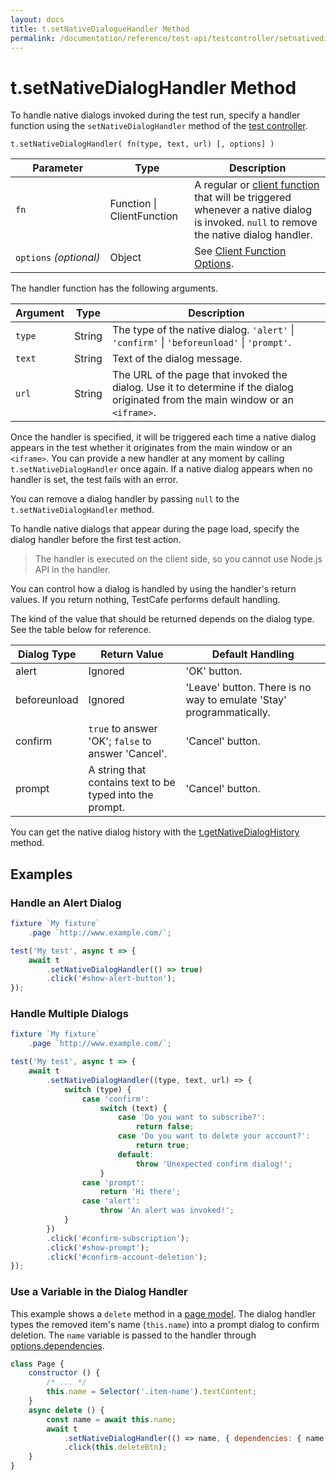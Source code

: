 ```yaml
---
layout: docs
title: t.setNativeDialogueHandler Method
permalink: /documentation/reference/test-api/testcontroller/setnativedialoghandler.html
---
```

# t.setNativeDialogHandler Method

To handle native dialogs invoked during the test run, specify a handler function
using the `setNativeDialogHandler` method of the
[test controller](README.md).

```text
t.setNativeDialogHandler( fn(type, text, url) [, options] )
```

Parameter  | Type                           | Description
---------- | ------------------------------ | -------------
`fn`       | Function &#124; ClientFunction | A regular or [client function](../../../guides/basic-guides/obtain-client-side-info.md) that will be triggered whenever a native dialog is invoked. `null` to remove the native dialog handler.
`options`&#160;*(optional)*  | Object                         | See [Client Function Options](../clientfunction/constructor.md#options).

The handler function has the following arguments.

Argument | Type   | Description
-------- | ------ | -------------
`type`   | String | The type of the native dialog. `'alert'` &#124; `'confirm'` &#124; `'beforeunload'` &#124; `'prompt'`.
`text`   | String | Text of the dialog message.
`url`    | String | The URL of the page that invoked the dialog. Use it to determine if the dialog originated from the main window or an `<iframe>`.

Once the handler is specified, it will be triggered each time a native dialog appears in the test whether it originates from the main window or an `<iframe>`.
You can provide a new handler at any moment by calling `t.setNativeDialogHandler` once again.
If a native dialog appears when no handler is set, the test fails with an error.

You can remove a dialog handler by passing `null` to the `t.setNativeDialogHandler` method.

To handle native dialogs that appear during the page load, specify the dialog handler
before the first test action.

> The handler is executed on the client side, so you cannot use Node.js API in the handler.

You can control how a dialog is handled by using the handler's return values.
If you return nothing, TestCafe performs default handling.

The kind of the value that should be returned depends on the dialog type. See the table below for reference.

Dialog Type  | Return Value                                             | Default Handling
------------ | -------------------------------------------------------- | --------------
alert        | Ignored                                                  | 'OK' button.
beforeunload | Ignored                                                  | 'Leave' button. There is no way to emulate 'Stay' programmatically.
confirm      | `true` to answer 'OK'; `false` to answer 'Cancel'.       | 'Cancel' button.
prompt       | A string that contains text to be typed into the prompt. | 'Cancel' button.

You can get the native dialog history with the [t.getNativeDialogHistory](getnativedialoghistory.md) method.

## Examples

### Handle an Alert Dialog

```js
fixture `My fixture`
    .page `http://www.example.com/`;

test('My test', async t => {
    await t
        .setNativeDialogHandler(() => true)
        .click('#show-alert-button');
});
```

### Handle Multiple Dialogs

```js
fixture `My fixture`
    .page `http://www.example.com/`;

test('My test', async t => {
    await t
        .setNativeDialogHandler((type, text, url) => {
            switch (type) {
                case 'confirm':
                    switch (text) {
                        case 'Do you want to subscribe?':
                            return false;
                        case 'Do you want to delete your account?':
                            return true;
                        default:
                            throw 'Unexpected confirm dialog!';
                    }
                case 'prompt':
                    return 'Hi there';
                case 'alert':
                    throw 'An alert was invoked!';
            }
        })
        .click('#confirm-subscription');
        .click('#show-prompt');
        .click('#confirm-account-deletion');
});
```

### Use a Variable in the Dialog Handler

This example shows a `delete` method in a [page model](../../../guides/concepts/page-model.md). The dialog handler types the removed item's name (`this.name`) into a prompt dialog to confirm deletion. The `name` variable is passed to the handler through [options.dependencies](../clientfunction/constructor.md#optionsdependencies).

```js
class Page {
    constructor () {
        /* ... */
        this.name = Selector('.item-name').textContent;
    }
    async delete () {
        const name = await this.name;
        await t
            .setNativeDialogHandler(() => name, { dependencies: { name }})
            .click(this.deleteBtn);
    }
}
```
